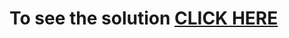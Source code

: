 # To see the solution [CLICK HERE](https://srajandjain.github.io/coursera-assignment/Module-3/index.html)
